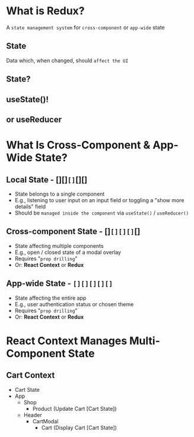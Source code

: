 # What is Redux?

A `state management system` for `cross-component` or `app-wide` state

## State

Data which, when changed, should `affect the UI`

## State?

## useState()!

## or useReducer

# What Is Cross-Component & App-Wide State?

## Local State - [][]`[]`[][]

-   State belongs to a single component
-   E.g., listening to user input on an input field or toggling a "show more details" field
-   Should be `managed inside the component` via `useState()` / `useReducer()`

## Cross-component State - []`[][][]`[]

-   State affecting multiple components
-   E.g., open / closed state of a modal overlay
-   Requires "`prop drilling`"
-   Or: <b>React Context</b> or <b>Redux</b>

## App-wide State - `[][][][][]`

-   State affecting the entire app
-   E.g., user authentication status or chosen theme
-   Requires "`prop drilling`"
-   Or: <b>React Context</b> or <b>Redux</b>

# React Context Manages Multi-Component State

## Cart Context

-   Cart State
-   App
    -   Shop
        -   Product (Update Cart [Cart State])
    -   Header
        -   CartModal
            -   Cart (Display Cart [Cart State])

